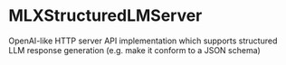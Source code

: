 # MLXStructuredLMServer
OpenAI-like HTTP server API implementation which supports structured LLM response generation (e.g. make it conform to a JSON schema)
